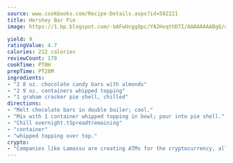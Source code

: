 ```yaml
---
source: www.cookbooks.com/Recipe-Details.aspx?id=582221
title: Hershey Bar Pie
image: https://1.bp.blogspot.com/-bAFwUcggQpc/YA2HvqthD7I/AAAAAAAABgQ/dGGityjUeSk5WIgvhJroHVt7XYoXF2qygCLcBGAsYHQ/s320/10.png

yield: 9
ratingValue: 4.7
calories: 212 calories
reviewCount: 170
cookTime: PT0H
prepTime: PT28M
ingredients:
- "2 8 oz. chocolate candy bars with almonds"
- "2 9 oz. containers whipped topping"
- "1 graham cracker pie shell, chilled"
directions:
- "Melt chocolate bars in double boiler; cool."
- "Mix with 1 container whipped topping in bowl; pour into pie shell."
- "Chill overnight.tSpreadtremaining"
- "container"
- "whipped topping over top."
crypto:
- "Companies like Lamassu are creating ATMs for the cryptocurrency, allowing you to scan your Bitcoin QR code, enter your cash, and buy bitcoin with the push of a button."
---
```

